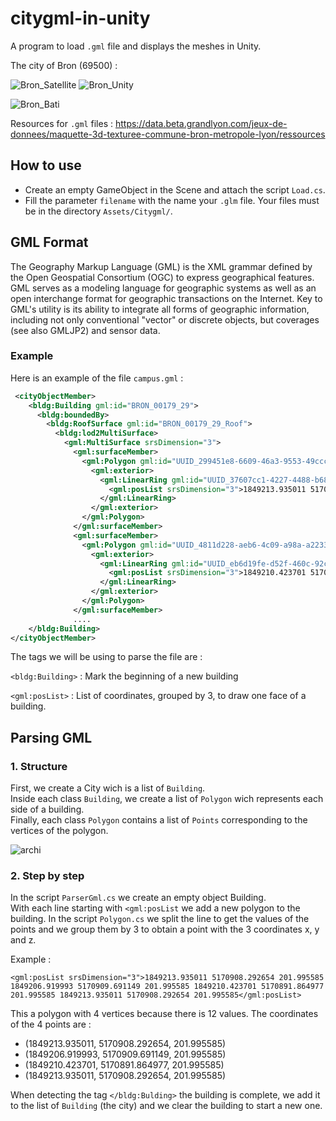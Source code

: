 # citygml-in-unity


A program to load `.gml` file and displays the meshes in Unity. 



The city of Bron (69500) : 



![Bron_Satellite](https://user-images.githubusercontent.com/14167172/72252618-e7cb1480-35ff-11ea-8f69-082cf975c93c.PNG)
![Bron_Unity](https://user-images.githubusercontent.com/14167172/72252543-be11ed80-35ff-11ea-91e4-ad32a2003483.PNG)


![Bron_Bati](https://user-images.githubusercontent.com/14167172/72252770-455f6100-3600-11ea-8eef-3b22e7315b4a.PNG)


Resources for `.gml` files : https://data.beta.grandlyon.com/jeux-de-donnees/maquette-3d-texturee-commune-bron-metropole-lyon/ressources

##  How to use

- Create an empty GameObject in the Scene and attach the script `Load.cs`. 
- Fill the parameter `filename` with the name your `.glm` file. Your files must be in the directory `Assets/Citygml/`. 

## GML Format

The Geography Markup Language (GML) is the XML grammar defined by the Open Geospatial Consortium (OGC) to express geographical features. GML serves as a modeling language for geographic systems as well as an open interchange format for geographic transactions on the Internet. Key to GML's utility is its ability to integrate all forms of geographic information, including not only conventional "vector" or discrete objects, but coverages (see also GMLJP2) and sensor data.

### Example

Here is an example of the file `campus.gml` :

```xml
 <cityObjectMember>
    <bldg:Building gml:id="BRON_00179_29">
      <bldg:boundedBy>
        <bldg:RoofSurface gml:id="BRON_00179_29_Roof">
          <bldg:lod2MultiSurface>
            <gml:MultiSurface srsDimension="3">
              <gml:surfaceMember>
                <gml:Polygon gml:id="UUID_299451e8-6609-46a3-9553-49ccc2d42ae7">
                  <gml:exterior>
                    <gml:LinearRing gml:id="UUID_37607cc1-4227-4488-b681-0663758d2094">
                      <gml:posList srsDimension="3">1849213.935011 5170908.292654 201.995585 1849206.919993 5170909.691149 201.995585 1849210.423701 5170891.864977 201.995585 1849213.935011 5170908.292654 201.995585</gml:posList>
                    </gml:LinearRing>
                  </gml:exterior>
                </gml:Polygon>
              </gml:surfaceMember>
              <gml:surfaceMember>
                <gml:Polygon gml:id="UUID_4811d228-aeb6-4c09-a98a-a2233e09addb">
                  <gml:exterior>
                    <gml:LinearRing gml:id="UUID_eb6d19fe-d52f-460c-92cf-ba8ed9f3ba7e">
                      <gml:posList srsDimension="3">1849210.423701 5170891.864977 201.995585 1849206.919993 5170909.691149 201.995585 1849201.366204 5170883.963818 201.995585 1849210.423701 5170891.864977 201.995585</gml:posList>
                    </gml:LinearRing>
                  </gml:exterior>
                </gml:Polygon>
              </gml:surfaceMember>
              ....
    </bldg:Building>
</cityObjectMember>
```
The tags we will be using to parse the file are : 

`<bldg:Building>` : Mark the beginning of a new building

`<gml:posList>` : List of coordinates, grouped by 3, to draw one face of a building. 

## Parsing GML

### 1. Structure

First, we create a City wich is a list of `Building`. <br/>
Inside each class `Building`, we create a list of `Polygon` wich represents each side of a building. <br/>
Finally, each class `Polygon` contains a list of `Points` corresponding to the vertices of the polygon. 

![archi](https://user-images.githubusercontent.com/14167172/72326930-6c756b80-36b0-11ea-8cfe-00a65561dbda.PNG)

### 2. Step by step

In the script `ParserGml.cs` we create an empty object Building. <br />
With each line starting with `<gml:posList`  we add a new polygon to the building. In the script `Polygon.cs` we split the line to get the values of the points and we group them by 3 to obtain a point with the 3 coordinates x, y and z.

Example : 

```
<gml:posList srsDimension="3">1849213.935011 5170908.292654 201.995585 1849206.919993 5170909.691149 201.995585 1849210.423701 5170891.864977 201.995585 1849213.935011 5170908.292654 201.995585</gml:posList>
```

This a polygon with 4 vertices because there is 12 values. The coordinates of the 4 points are : 
<ul>
<li> (1849213.935011, 5170908.292654, 201.995585)</li>
<li> (1849206.919993, 5170909.691149, 201.995585)</li>
<li> (1849210.423701, 5170891.864977, 201.995585)</li>
<li> (1849213.935011, 5170908.292654, 201.995585)</li>
</ul>

When detecting the tag `</bldg:Bulding>` the building is complete, we add it to the list of `Building` (the city) and we clear the building to start a new one. 